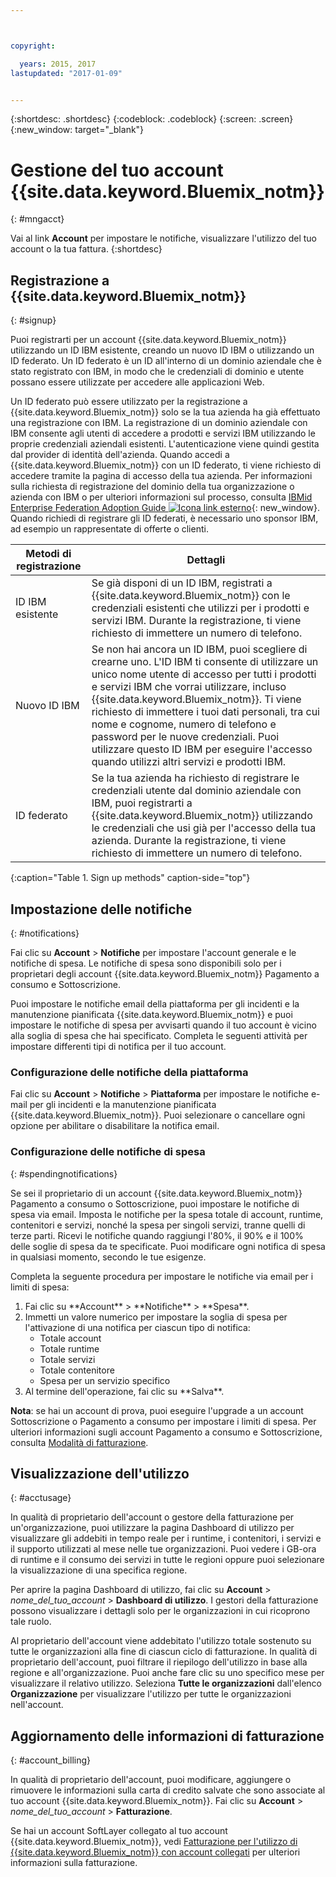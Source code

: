 ```yaml
---



copyright:

  years: 2015, 2017
lastupdated: "2017-01-09"


---
```


{:shortdesc: .shortdesc}
{:codeblock: .codeblock}
{:screen: .screen}
{:new_window: target="_blank"}

# Gestione del tuo account {{site.data.keyword.Bluemix_notm}}
{: #mngacct}

Vai al link **Account** per impostare le notifiche, visualizzare l'utilizzo del tuo account o la tua fattura.
{:shortdesc}

## Registrazione a {{site.data.keyword.Bluemix_notm}}
{: #signup}

Puoi registrarti per un account {{site.data.keyword.Bluemix_notm}} utilizzando un ID IBM esistente, creando un nuovo ID IBM o utilizzando un ID federato. Un ID federato è un ID all'interno di un dominio aziendale che è stato registrato con IBM, in modo che le credenziali di dominio e utente possano essere utilizzate per accedere alle applicazioni Web.  

Un ID federato può essere utilizzato per la registrazione a {{site.data.keyword.Bluemix_notm}} solo se la tua azienda ha già effettuato una registrazione con IBM.  La registrazione di un dominio aziendale con IBM consente agli utenti di accedere a prodotti e servizi IBM utilizzando le proprie credenziali aziendali esistenti. L'autenticazione viene quindi gestita dal provider di identità dell'azienda. Quando accedi a {{site.data.keyword.Bluemix_notm}} con un ID federato, ti viene richiesto di accedere tramite la pagina di accesso della tua azienda. Per informazioni sulla richiesta di registrazione del dominio della tua organizzazione o azienda con IBM o per ulteriori informazioni sul processo, consulta [IBMid Enterprise Federation Adoption Guide ![Icona link esterno](../icons/launch-glyph.svg)](https://ibm.box.com/v/IBMid-Federation-Guide){: new_window}. Quando richiedi di registrare gli ID federati, è necessario uno sponsor IBM, ad esempio un rappresentate di offerte o clienti.

| Metodi di registrazione | Dettagli |    
|-----------------|---------|
|ID IBM esistente | Se già disponi di un ID IBM, registrati a {{site.data.keyword.Bluemix_notm}} con le credenziali esistenti che utilizzi per i prodotti e servizi IBM. Durante la registrazione, ti viene richiesto di immettere un numero di telefono. |
|Nuovo ID IBM | Se non hai ancora un ID IBM, puoi scegliere di crearne uno. L'ID IBM ti consente di utilizzare un unico nome utente di accesso per tutti i prodotti e servizi IBM che vorrai utilizzare, incluso {{site.data.keyword.Bluemix_notm}}. Ti viene richiesto di immettere i tuoi dati personali, tra cui nome e cognome, numero di telefono e password per le nuove credenziali. Puoi utilizzare questo ID IBM per eseguire l'accesso quando utilizzi altri servizi e prodotti IBM.  |
|ID federato | Se la tua azienda ha richiesto di registrare le credenziali utente dal dominio aziendale con IBM, puoi registrarti a {{site.data.keyword.Bluemix_notm}} utilizzando le credenziali che usi già per l'accesso della tua azienda. Durante la registrazione, ti viene richiesto di immettere un numero di telefono. |
{:caption="Table 1. Sign up methods" caption-side="top"}

## Impostazione delle notifiche
{: #notifications}

Fai clic su **Account** &gt; **Notifiche** per impostare l'account generale e le notifiche di spesa. Le notifiche di spesa sono disponibili solo per i proprietari degli account {{site.data.keyword.Bluemix_notm}} Pagamento a consumo e Sottoscrizione.

Puoi impostare le notifiche email della piattaforma per gli incidenti e la manutenzione pianificata {{site.data.keyword.Bluemix_notm}} e puoi impostare le notifiche di spesa per avvisarti quando il tuo account è vicino alla soglia di spesa che hai specificato. Completa le seguenti attività per impostare differenti tipi di notifica per il tuo account.

### Configurazione delle notifiche della piattaforma

Fai clic su **Account** &gt; **Notifiche** &gt; **Piattaforma** per impostare le notifiche e-mail per gli incidenti e la manutenzione pianificata {{site.data.keyword.Bluemix_notm}}. Puoi selezionare o cancellare ogni opzione per abilitare o disabilitare la notifica email.

<!-- staging only

**Note**: You are always alerted by email about emergencies and pricing changes.

On the **Platform** tab you can also customize notifications for your orgs, spaces, or applications. Complete the following steps to add a customized notification:

<ol>
<li>Select **Add a Notification**.</li>
<li>Use the search field to find the org, application, service, or resource that you want to set a notification for, or expand the item in the pre-populated list.</li>
<li>Select *Email* to set the notification type.</li>
</ol>

staging only end -->

### Configurazione delle notifiche di spesa
{: #spendingnotifications}

Se sei il proprietario di un account {{site.data.keyword.Bluemix_notm}} Pagamento a consumo o Sottoscrizione, puoi impostare le notifiche di spesa via email. Imposta le notifiche per la spesa totale di account, runtime, contenitori e servizi, nonché la spesa per singoli servizi, tranne quelli di terze parti. Ricevi le notifiche quando raggiungi l'80%, il 90% e il 100% delle soglie di spesa da te specificate. Puoi modificare ogni notifica di spesa in qualsiasi momento, secondo le tue esigenze.

Completa la seguente procedura per impostare le notifiche via email per i limiti di spesa:

<ol>
<li>Fai clic su **Account** &gt; **Notifiche** &gt; **Spesa**.</li>
<li>Immetti un valore numerico per impostare la soglia di spesa per l'attivazione di una notifica per ciascun tipo di notifica:<br />
<ul>
<li>Totale account</li>
<li>Totale runtime</li>
<li>Totale servizi</li>
<li>Totale contenitore</li>
<li>Spesa per un servizio specifico</li>
</ul>
</li>
<li>Al termine dell'operazione, fai clic su **Salva**.</li>
</ol>

**Nota**: se hai un account di prova, puoi eseguire l'upgrade a un account Sottoscrizione o Pagamento a consumo per impostare i limiti di spesa. Per ulteriori informazioni sugli account Pagamento a consumo e Sottoscrizione, consulta [Modalità di fatturazione](/docs/pricing/index.html#pay-accounts).

## Visualizzazione dell'utilizzo
{: #acctusage}

In qualità di proprietario dell'account o gestore della fatturazione per un'organizzazione, puoi utilizzare la pagina Dashboard di utilizzo per visualizzare gli addebiti in
tempo reale per i runtime, i contenitori, i servizi e il supporto utilizzati al mese nelle tue organizzazioni. Puoi vedere i GB-ora di runtime e il consumo dei servizi in tutte le regioni oppure puoi
selezionare la visualizzazione di una specifica regione.

Per aprire la pagina Dashboard di utilizzo, fai clic su **Account** &gt; *nome_del_tuo_account* &gt; **Dashboard di utilizzo**. I gestori della fatturazione possono visualizzare i dettagli solo per le organizzazioni in cui ricoprono tale ruolo.

Al proprietario dell'account viene addebitato l'utilizzo totale sostenuto su tutte le organizzazioni alla fine di ciascun ciclo di fatturazione. In qualità di proprietario dell'account, puoi filtrare il riepilogo dell'utilizzo in base alla regione e all'organizzazione. Puoi anche fare clic su uno specifico mese per visualizzare il relativo utilizzo. Seleziona **Tutte le organizzazioni** dall'elenco **Organizzazione** per visualizzare l'utilizzo per tutte le organizzazioni nell'account.

## Aggiornamento delle informazioni di fatturazione
{: #account_billing}

In qualità di proprietario dell'account, puoi modificare, aggiungere o rimuovere le informazioni sulla carta di credito salvate che sono associate al tuo account {{site.data.keyword.Bluemix_notm}}. Fai clic su **Account** &gt; *nome_del_tuo_account* &gt; **Fatturazione**.

Se hai un account SoftLayer collegato al tuo account {{site.data.keyword.Bluemix_notm}}, vedi [Fatturazione per l'utilizzo di {{site.data.keyword.Bluemix_notm}} con account collegati](/docs/admin/softlayerlink.html#bill_usage) per ulteriori informazioni sulla fatturazione.

